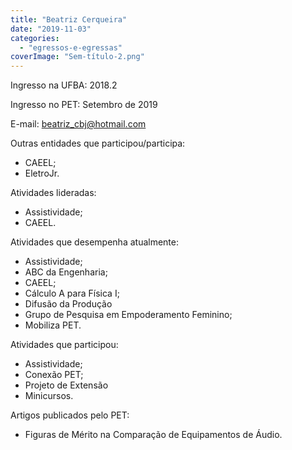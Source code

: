```yaml
---
title: "Beatriz Cerqueira"
date: "2019-11-03"
categories: 
  - "egressos-e-egressas"
coverImage: "Sem-título-2.png"
---
```


Ingresso na UFBA: 2018.2

Ingresso no PET: Setembro de 2019

E-mail: [beatriz\_cbj@hotmail.com](mailto:beatriz_cbj@hotmail.com)

Outras entidades que participou/participa:

- CAEEL;
- EletroJr.

Atividades lideradas:

- Assistividade;
- CAEEL.

Atividades que desempenha atualmente:

- Assistividade;
- ABC da Engenharia;
- CAEEL;
- Cálculo A para Física I;
- Difusão da Produção
- Grupo de Pesquisa em Empoderamento Feminino;
- Mobiliza PET.

Atividades que participou:

- Assistividade;
- Conexão PET;
- Projeto de Extensão
- Minicursos.

Artigos publicados pelo PET:

- Figuras de Mérito na Comparação de Equipamentos de Áudio.
